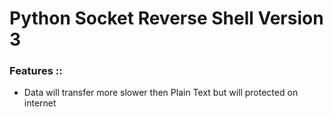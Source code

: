 # Python Socket Reverse Shell Version 3
<h3>Features ::</h3>
<ul>
  <li>Data will transfer more slower then Plain Text but will protected on internet</li>
</ul>
